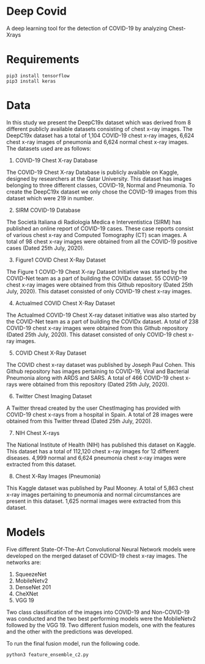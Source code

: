 # Deep Covid

A deep learning tool for the detection of COVID-19 by analyzing Chest-Xrays

# Requirements

```python3
pip3 install tensorflow
pip3 install keras
```

# Data

In this study we present the DeepC19x dataset which was derived from 8 different publicly available datasets consisting of chest x-ray images. The DeepC19x dataset has a total of 1,104 COVID-19 chest x-ray images, 6,624 chest x-ray images of pneumonia and 6,624 normal chest x-ray images. The datasets used are as follows:

1. COVID-19 Chest X-ray Database 

The COVID-19 Chest X-ray Database is publicly available on Kaggle, designed by researchers at the Qatar University. This dataset has images belonging to three different classes, COVID-19, Normal and Pneumonia. To create the DeepC19x dataset we only chose the COVID-19 images from this dataset which were 219 in number.

2. SIRM COVID-19 Database 

The Società Italiana di Radiologia Medica e Interventistica (SIRM) has published an online report of COVID-19 cases. These case reports consist of various chest x-ray and Computed Tomography (CT) scan images. A total of 98 chest x-ray images were obtained from all the COVID-19 positive cases (Dated 25th July, 2020).

3. Figure1 COVID Chest X-Ray Dataset

The Figure 1 COVID-19 Chest X-ray Dataset Initiative was started by the COVID-Net team as a part of building the COVIDx dataset. 55 COVID-19 chest x-ray images were obtained from this Github repository (Dated 25th July, 2020). This dataset consisted of only COVID-19 chest x-ray images.

4. Actualmed COVID Chest X-Ray Dataset 

The Actualmed COVID-19 Chest X-ray dataset initiative was also started by the COVID-Net team as a part of building the COVIDx dataset. A total of 238 COVID-19 chest x-ray images were obtained from this Github repository (Dated 25th July, 2020). This dataset consisted of only COVID-19 chest x-ray images.

5. COVID Chest X-Ray Dataset  

The COVID chest x-ray dataset was published by Joseph Paul Cohen. This Github repository has images pertaining to COVID-19, Viral and Bacterial Pneumonia along with ARDS and SARS. A total of 466 COVID-19 chest x-rays were obtained from this repository (Dated 25th July, 2020).

6. Twitter Chest Imaging Dataset 

A Twitter thread created by the user ChestImaging has provided with COVID-19 chest x-rays from a hospital in Spain. A total of 28 images were obtained from this Twitter thread (Dated 25th July, 2020). 

7. NIH Chest X-rays 

The National Institute of Health (NIH) has published this dataset on Kaggle. This dataset has a total of 112,120 chest x-ray images for 12 different diseases. 4,999 normal and 6,624 pneumonia chest x-ray images were extracted from this dataset. 

8. Chest X-Ray Images (Pneumonia)

This Kaggle dataset was published by Paul Mooney. A total of 5,863 chest x-ray images pertaining to pneumonia and normal circumstances are present in this dataset. 1,625 normal images were extracted from this dataset. 

# Models

Five different State-Of-The-Art Convolutional Neural Network models were developed on the merged dataset of COVID-19 chest x-ray images. The networks are:

1. SqueezeNet
2. MobileNetv2
3. DenseNet 201
4. CheXNet
5. VGG 19

Two class classification of the images into COVID-19 and Non-COVID-19 was conducted and the two best performing models were the MobileNetv2 followed by the VGG 19. Two different fusion models, one with the features and the other with the predictions was developed.

To run the final fusion model, run the following code.

```python3
python3 feature_ensemble_c2.py
```
